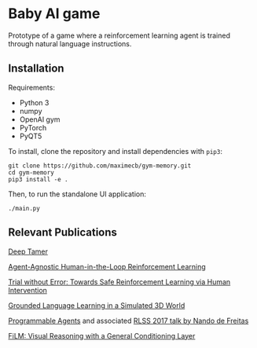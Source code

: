 # Baby AI game

Prototype of a game where a reinforcement learning agent is trained through natural language instructions.

Installation
------------

Requirements:
- Python 3
- numpy
- OpenAI gym
- PyTorch
- PyQT5

To install, clone the repository and install dependencies with `pip3`:

```python3
git clone https://github.com/maximecb/gym-memory.git
cd gym-memory
pip3 install -e .
```

Then, to run the standalone UI application:

```python3
./main.py
```

Relevant Publications
---------------------

[Deep Tamer](https://arxiv.org/abs/1709.10163)

[Agent-Agnostic Human-in-the-Loop Reinforcement Learning](https://arxiv.org/abs/1701.04079)

[Trial without Error: Towards Safe Reinforcement Learning via Human Intervention](https://arxiv.org/abs/1707.05173)

[Grounded Language Learning in a Simulated 3D World](https://arxiv.org/abs/1706.06551)

[Programmable Agents](https://arxiv.org/abs/1706.06383) and associated [RLSS 2017 talk by Nando de Freitas](http://videolectures.net/deeplearning2017_de_freitas_deep_control/)

[FiLM: Visual Reasoning with a General Conditioning Layer](https://sites.google.com/view/deep-rl-bootcamp/lectures)
